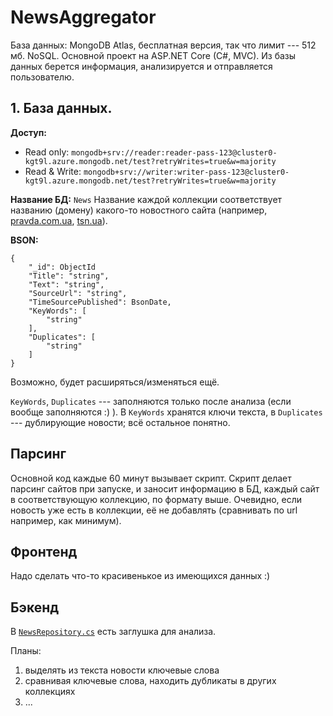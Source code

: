 # NewsAggregator
База данных: MongoDB Atlas, бесплатная версия, так что лимит --- 512 мб. NoSQL.
Основной проект на ASP.NET Core (C#, MVC). Из базы данных берется информация, анализируется и отправляется пользователю.

## 1.   База данных.
**Доступ:**
* Read only: `mongodb+srv://reader:reader-pass-123@cluster0-kgt9l.azure.mongodb.net/test?retryWrites=true&w=majority`
* Read & Write: `mongodb+srv://writer:writer-pass-123@cluster0-kgt9l.azure.mongodb.net/test?retryWrites=true&w=majority`

**Название БД:** `News`
Название каждой коллекции соответствует названию (домену) какого-то новостного сайта (например, [pravda.com.ua](pravda.com.ua), [tsn.ua](tsn.ua)).

**BSON:**

    {
        "_id": ObjectId
        "Title": "string",
        "Text": "string",
        "SourceUrl": "string",
        "TimeSourcePublished": BsonDate,
        "KeyWords": [
            "string"
        ],
        "Duplicates": [
            "string"
        ]
    }

Возможно, будет расширяться/изменяться ещё.

`KeyWords`, `Duplicates` --- заполняются только после анализа (если вообще заполняются :) ). В `KeyWords` хранятся ключи текста, в `Duplicates` --- дублирующие новости; всё остальное понятно.

## Парсинг
Основной код каждые 60 минут вызывает скрипт. Скрипт делает парсинг сайтов при запуске, и заносит информацию в БД, каждый сайт в соответствующую коллекцию, по формату выше. Очевидно, если новость уже есть в коллекции, её не добавлять (сравнивать по url например, как минимум).

## Фронтенд
Надо сделать что-то красивенькое из имеющихся данных :)

## Бэкенд
В [`NewsRepository.cs`][NewsRepository.cs] есть заглушка для анализа.  

Планы:
1.  выделять из текста новости ключевые слова  
2.  сравнивая ключевые слова, находить дубликаты в других коллекциях  
3.  ...


[NewsRepository.cs]: https://github.com/an-andreichuk/NewsAggregator/blob/master/NewsAggregator/Models/NewsRepository.cs
